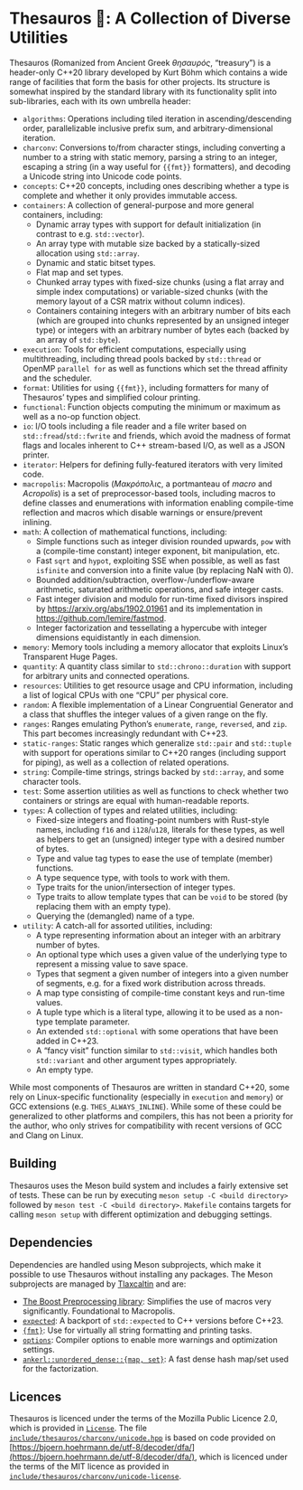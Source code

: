 # Thesauros 🏦: A Collection of Diverse Utilities

Thesauros (Romanized from Ancient Greek _θησαυρός_, “treasury”) is a header-only C++20 library developed by Kurt Böhm which contains a wide range of facilities that form the basis for other projects.
Its structure is somewhat inspired by the standard library with its functionality split into sub-libraries, each with its own umbrella header:

- `algorithms`: Operations including tiled iteration in ascending/descending order, parallelizable inclusive prefix sum, and arbitrary-dimensional iteration.
- `charconv`: Conversions to/from character stings, including converting a number to a string with static memory, parsing a string to an integer, escaping a string (in a way useful for `{{fmt}}` formatters), and decoding a Unicode string into Unicode code points.
- `concepts`: C++20 concepts, including ones describing whether a type is complete and whether it only provides immutable access.
- `containers`: A collection of general-purpose and more general containers, including:
  - Dynamic array types with support for default initialization (in contrast to e.g. `std::vector`).
  - An array type with mutable size backed by a statically-sized allocation using `std::array`.
  - Dynamic and static bitset types.
  - Flat map and set types.
  - Chunked array types with fixed-size chunks (using a flat array and simple index computations) or variable-sized chunks (with the memory layout of a CSR matrix without column indices).
  - Containers containing integers with an arbitrary number of bits each (which are grouped into chunks represented by an unsigned integer type) or integers with an arbitrary number of bytes each (backed by an array of `std::byte`).
- `execution`: Tools for efficient computations, especially using multithreading, including thread pools backed by `std::thread` or OpenMP `parallel for` as well as functions which set the thread affinity and the scheduler.
- `format`: Utilities for using `{{fmt}}`, including formatters for many of Thesauros’ types and simplified colour printing.
- `functional`: Function objects computing the minimum or maximum as well as a no-op function object.
- `io`: I/O tools including a file reader and a file writer based on `std::fread`/`std::fwrite` and friends, which avoid the madness of format flags and locales inherent to C++ stream-based I/O, as well as a JSON printer.
- `iterator`: Helpers for defining fully-featured iterators with very limited code.
- `macropolis`: Macropolis (_Μακρόπολις_, a portmanteau of _macro_ and _Acropolis_) is a set of preprocessor-based tools, including macros to define classes and enumerations with information enabling compile-time reflection and macros which disable warnings or ensure/prevent inlining.
- `math`: A collection of mathematical functions, including:
  - Simple functions such as integer division rounded upwards, `pow` with a (compile-time constant) integer exponent, bit manipulation, etc.
  - Fast `sqrt` and `hypot`, exploiting SSE when possible, as well as fast `isfinite` and conversion into a finite value (by replacing NaN with 0).
  - Bounded addition/subtraction, overflow-/underflow-aware arithmetic, saturated arithmetic operations, and safe integer casts.
  - Fast integer division and modulo for run-time fixed divisors inspired by https://arxiv.org/abs/1902.01961 and its implementation in https://github.com/lemire/fastmod.
  - Integer factorization and tessellating a hypercube with integer dimensions equidistantly in each dimension.
- `memory`: Memory tools including a memory allocator that exploits Linux’s Transparent Huge Pages.
- `quantity`: A quantity class similar to `std::chrono::duration` with support for arbitrary units and connected operations.
- `resources`: Utilities to get resource usage and CPU information, including a list of logical CPUs with one “CPU” per physical core.
- `random`: A flexible implementation of a Linear Congruential Generator and a class that shuffles the integer values of a given range on the fly.
- `ranges`: Ranges emulating Python’s `enumerate`, `range`, `reversed`, and `zip`. This part becomes increasingly redundant with C++23.
- `static-ranges`: Static ranges which generalize `std::pair` and `std::tuple` with support for operations similar to C++20 ranges (including support for piping), as well as a collection of related operations.
- `string`: Compile-time strings, strings backed by `std::array`, and some character tools.
- `test`: Some assertion utilities as well as functions to check whether two containers or strings are equal with human-readable reports.
- `types`: A collection of types and related utilities, including:
  - Fixed-size integers and floating-point numbers with Rust-style names, including `f16` and `i128`/`u128`, literals for these types, as well as helpers to get an (unsigned) integer type with a desired number of bytes.
  - Type and value tag types to ease the use of template (member) functions.
  - A type sequence type, with tools to work with them.
  - Type traits for the union/intersection of integer types.
  - Type traits to allow template types that can be `void` to be stored (by replacing them with an empty type).
  - Querying the (demangled) name of a type.
- `utility`: A catch-all for assorted utilities, including:
  - A type representing information about an integer with an arbitrary number of bytes.
  - An optional type which uses a given value of the underlying type to represent a missing value to save space.
  - Types that segment a given number of integers into a given number of segments, e.g. for a fixed work distribution across threads.
  - A map type consisting of compile-time constant keys and run-time values.
  - A tuple type which is a literal type, allowing it to be used as a non-type template parameter.
  - An extended `std::optional` with some operations that have been added in C++23.
  - A “fancy visit” function similar to `std::visit`, which handles both `std::variant` and other argument types appropriately.
  - An empty type.

While most components of Thesauros are written in standard C++20, some rely on Linux-specific functionality (especially in `execution` and `memory`) or GCC extensions (e.g. `THES_ALWAYS_INLINE`).
While some of these could be generalized to other platforms and compilers, this has not been a priority for the author, who only strives for compatibility with recent versions of GCC and Clang on Linux.

## Building

Thesauros uses the Meson build system and includes a fairly extensive set of tests.
These can be run by executing `meson setup -C <build directory>` followed by `meson test -C <build directory>`.
`Makefile` contains targets for calling `meson setup` with different optimization and debugging settings.

## Dependencies

Dependencies are handled using Meson subprojects, which make it possible to use Thesauros without installing any packages.
The Meson subprojects are managed by [Tlaxcaltin](https://github.com/KurtBoehm/tlaxcaltin) and are:

- [The Boost Preprocessing library](https://github.com/boostorg/preprocessor): Simplifies the use of macros very significantly. Foundational to Macropolis.
- [`expected`](https://github.com/TartanLlama/expected): A backport of `std::expected` to C++ versions before C++23.
- [`{fmt}`](https://github.com/fmtlib/fmt): Use for virtually all string formatting and printing tasks.
- [`options`](https://github.com/KurtBoehm/tlaxcaltin/blob/main/options/meson.build): Compiler options to enable more warnings and optimization settings.
- [`ankerl::unordered_dense::{map, set}`](https://github.com/martinus/unordered_dense): A fast dense hash map/set used for the factorization.

## Licences

Thesauros is licenced under the terms of the Mozilla Public Licence 2.0, which is provided in [`License`](License).
The file [`include/thesauros/charconv/unicode.hpp`](include/thesauros/charconv/unicode.hpp) is based on code provided on [https://bjoern.hoehrmann.de/utf-8/decoder/dfa/](https://bjoern.hoehrmann.de/utf-8/decoder/dfa/), which is licenced under the terms of the MIT licence as provided in [`include/thesauros/charconv/unicode-license`](include/thesauros/charconv/unicode-license).
